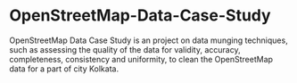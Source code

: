 # OpenStreetMap-Data-Case-Study
OpenStreetMap Data Case Study is an project on data munging techniques, such as assessing the quality of the data for validity, accuracy, completeness, consistency and uniformity, to clean the OpenStreetMap data for a part of city Kolkata.
